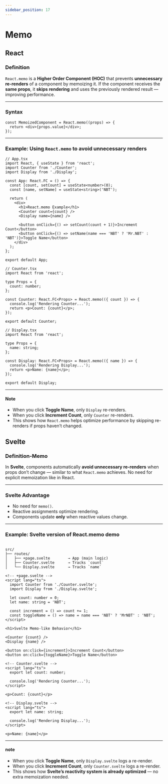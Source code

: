 ```yaml
---
sidebar_position: 17
---
```

# Memo

## **React**

### Definition

`React.memo` is a **Higher Order Component (HOC)** that prevents **unnecessary re-renders** of a
component by memoizing it. If the component receives the **same props**, it **skips rendering**
and uses the previously rendered result — improving performance.

---

### Syntax

```tsx
const MemoizedComponent = React.memo((props) => {
  return <div>{props.value}</div>;
});
```

---

### Example: Using `React.memo` to avoid unnecessary renders

```tsx
// App.tsx
import React, { useState } from 'react';
import Counter from './Counter';
import Display from './Display';

const App: React.FC = () => {
  const [count, setCount] = useState<number>(0);
  const [name, setName] = useState<string>('NBT');

  return (
    <div>
      <h1>React.memo Example</h1>
      <Counter count={count} />
      <Display name={name} />

      <button onClick={() => setCount(count + 1)}>Increment Count</button>
      <button onClick={() => setName(name === 'NBT' ? 'Mr.NBT' : 'NBT')}>Toggle Name</button>
    </div>
  );
};

export default App;
```

```tsx
// Counter.tsx
import React from 'react';

type Props = {
  count: number;
};

const Counter: React.FC<Props> = React.memo(({ count }) => {
  console.log('Rendering Counter...');
  return <p>Count: {count}</p>;
});

export default Counter;
```

```tsx
// Display.tsx
import React from 'react';

type Props = {
  name: string;
};

const Display: React.FC<Props> = React.memo(({ name }) => {
  console.log('Rendering Display...');
  return <p>Name: {name}</p>;
});

export default Display;
```

---

#### Note

* When you click **Toggle Name**, only `Display` re-renders.
* When you click **Increment Count**, only `Counter` re-renders.
* This shows how `React.memo` helps optimize performance by skipping re-renders if props haven’t changed.

## **Svelte**

### Definition-Memo

In **Svelte**, components automatically **avoid unnecessary re-renders** when props don’t change —
similar to what `React.memo` achieves. No need for explicit memoization like in React.

---

### Svelte Advantage

* No need for `memo()`.
* Reactive assignments optimize rendering.
* Components update **only** when reactive values change.

---

### Example: Svelte version of React.memo demo

```svelte

src/
├── routes/
│   ├── +page.svelte        → App (main logic)
│   ├── Counter.svelte      → Tracks `count`
│   └── Display.svelte      → Tracks `name`

````

```svelte
<!-- +page.svelte -->
<script lang="ts">
  import Counter from './Counter.svelte';
  import Display from './Display.svelte';

  let count: number = 0;
  let name: string = 'NBT';

  const increment = () => count += 1;
  const toggleName = () => name = name === 'NBT' ? 'MrNBT' : 'NBT';
</script>

<h1>Svelte Memo-like Behavior</h1>

<Counter {count} />
<Display {name} />

<button on:click={increment}>Increment Count</button>
<button on:click={toggleName}>Toggle Name</button>
````

```svelte
<!-- Counter.svelte -->
<script lang="ts">
  export let count: number;

  console.log('Rendering Counter...');
</script>

<p>Count: {count}</p>
```

```svelte
<!-- Display.svelte -->
<script lang="ts">
  export let name: string;

  console.log('Rendering Display...');
</script>

<p>Name: {name}</p>

```

---

#### note

* When you click **Toggle Name**, only `Display.svelte` logs a re-render.
* When you click **Increment Count**, only `Counter.svelte` logs a re-render.
* This shows how **Svelte’s reactivity system is already optimized** — no extra memoization needed.
